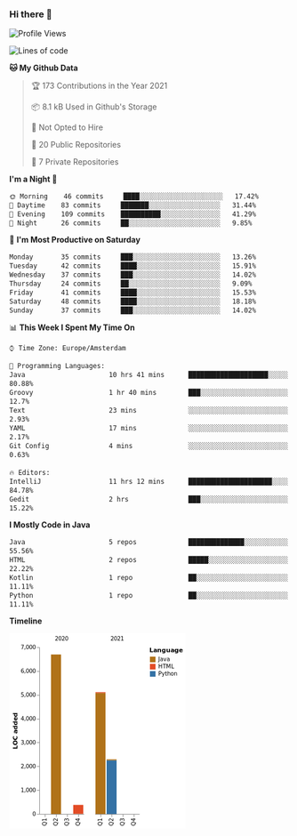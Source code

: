 ### Hi there 👋


<!--START_SECTION:waka-->
![Profile Views](http://img.shields.io/badge/Profile%20Views-1-blue)

![Lines of code](https://img.shields.io/badge/From%20Hello%20World%20I%27ve%20Written-14485%20lines%20of%20code-blue)

**🐱 My Github Data** 

> 🏆 173 Contributions in the Year 2021
 > 
> 📦 8.1 kB Used in Github's Storage 
 > 
> 🚫 Not Opted to Hire
 > 
> 📜 20 Public Repositories 
 > 
> 🔑 7 Private Repositories  
 > 
**I'm a Night 🦉** 

```text
🌞 Morning    46 commits     ████░░░░░░░░░░░░░░░░░░░░░   17.42% 
🌆 Daytime    83 commits     ███████░░░░░░░░░░░░░░░░░░   31.44% 
🌃 Evening    109 commits    ██████████░░░░░░░░░░░░░░░   41.29% 
🌙 Night      26 commits     ██░░░░░░░░░░░░░░░░░░░░░░░   9.85%

```
📅 **I'm Most Productive on Saturday** 

```text
Monday       35 commits     ███░░░░░░░░░░░░░░░░░░░░░░   13.26% 
Tuesday      42 commits     ████░░░░░░░░░░░░░░░░░░░░░   15.91% 
Wednesday    37 commits     ███░░░░░░░░░░░░░░░░░░░░░░   14.02% 
Thursday     24 commits     ██░░░░░░░░░░░░░░░░░░░░░░░   9.09% 
Friday       41 commits     ████░░░░░░░░░░░░░░░░░░░░░   15.53% 
Saturday     48 commits     ████░░░░░░░░░░░░░░░░░░░░░   18.18% 
Sunday       37 commits     ███░░░░░░░░░░░░░░░░░░░░░░   14.02%

```


📊 **This Week I Spent My Time On** 

```text
⌚︎ Time Zone: Europe/Amsterdam

💬 Programming Languages: 
Java                     10 hrs 41 mins      ████████████████████░░░░░   80.88% 
Groovy                   1 hr 40 mins        ███░░░░░░░░░░░░░░░░░░░░░░   12.7% 
Text                     23 mins             ░░░░░░░░░░░░░░░░░░░░░░░░░   2.93% 
YAML                     17 mins             ░░░░░░░░░░░░░░░░░░░░░░░░░   2.17% 
Git Config               4 mins              ░░░░░░░░░░░░░░░░░░░░░░░░░   0.63%

🔥 Editors: 
IntelliJ                 11 hrs 12 mins      █████████████████████░░░░   84.78% 
Gedit                    2 hrs               ███░░░░░░░░░░░░░░░░░░░░░░   15.22%

```

**I Mostly Code in Java** 

```text
Java                     5 repos             ██████████████░░░░░░░░░░░   55.56% 
HTML                     2 repos             █████░░░░░░░░░░░░░░░░░░░░   22.22% 
Kotlin                   1 repo              ██░░░░░░░░░░░░░░░░░░░░░░░   11.11% 
Python                   1 repo              ██░░░░░░░░░░░░░░░░░░░░░░░   11.11%

```


**Timeline**

![Chart not found](https://raw.githubusercontent.com/powercasgamer/powercasgamer/master/charts/bar_graph.png) 


<!--END_SECTION:waka-->

